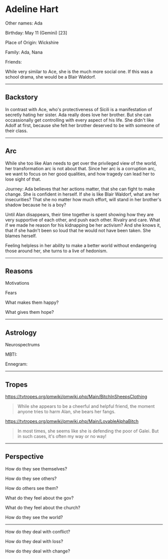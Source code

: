 # Adeline Hart

Other names: Ada

Birthday: May 11 (Gemini) [23]

Place of Origin: Wickshire

Family: Ada, Nana

Friends:



While very similar to Ace, she is the much more social one. If this was a school drama, she would be a Blair Waldorf. 

------

## Backstory

In contrast with Ace, who's protectiveness of Sicili is a manifestation of secretly hating her sister. Ada really does love her brother. But she can occassionally get controlling with every aspect of his life. She didn't like Adolf at first, because she felt her brother deserved to be with someone of their class. 

---

## Arc

While she too like Alan needs to get over the privileged view of the world, her transformation arc is not about that. Since her arc is a corruption arc, we want to focus on her good qualities, and how tragedy can lead her to lose sight of that.

Journey: Ada believes that her actions matter, that she can fight to make change. She is confident in herself. If she is like Blair Waldorf, what are her insecurities? That she no matter how much effort, will stand in her brother's shadow because he is a boy? 

Until Alan disappears, their time together is spent showing how they are very supportive of each other, and push each other. Rivalry and care. What if we made he reason for his kidnapping be her activism? And she knows it, that if she hadn't been so loud that he would not have been taken. She blames herself.

Feeling helpless in her ability to make a better world without endangering those around her, she turns to a live of hedonism.

------

## Reasons

Motivations

> 

Fears

> 

What makes them happy?

> 

What gives them hope?

> 

------

## Astrology

Neurospectrums

> 

MBTI:

Ennegram:

------

## Tropes

https://tvtropes.org/pmwiki/pmwiki.php/Main/BitchInSheepsClothing

> While she appears to be a cheerful and helpful friend, the moment anyone tries to harm Alan, she bears her fangs. 

https://tvtropes.org/pmwiki/pmwiki.php/Main/LovableAlphaBitch

> In most times, she seems like she is defending the poor of Galei. But in such cases, it's often my way or no way!

------

## Perspective

How do they see themselves?

> 

How do they see others?

> 

How do others see them?

> 

What do they feel about the gov?

> 

What do they feel about the church?

> 

How do they see the world?

> 

------

How do they deal with conflict?

> 

How do they deal with loss?

> 

How do they deal with change?

> 

